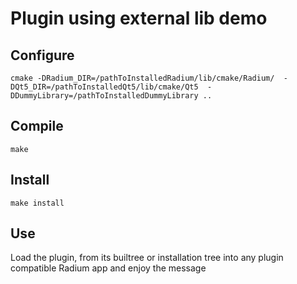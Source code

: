 # Plugin using external lib demo
## Configure
`cmake -DRadium_DIR=/pathToInstalledRadium/lib/cmake/Radium/  -DQt5_DIR=/pathToInstalledQt5/lib/cmake/Qt5 
-DDummyLibrary=/pathToInstalledDummyLibrary ..`

## Compile
`make` 

## Install
`make install` 

## Use
Load the plugin, from its builtree or installation tree into any plugin compatible Radium app and enjoy the message
